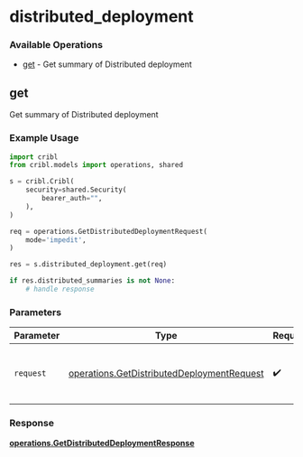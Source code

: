 # distributed_deployment

### Available Operations

* [get](#get) - Get summary of Distributed deployment

## get

Get summary of Distributed deployment

### Example Usage

```python
import cribl
from cribl.models import operations, shared

s = cribl.Cribl(
    security=shared.Security(
        bearer_auth="",
    ),
)

req = operations.GetDistributedDeploymentRequest(
    mode='impedit',
)

res = s.distributed_deployment.get(req)

if res.distributed_summaries is not None:
    # handle response
```

### Parameters

| Parameter                                                                                                | Type                                                                                                     | Required                                                                                                 | Description                                                                                              |
| -------------------------------------------------------------------------------------------------------- | -------------------------------------------------------------------------------------------------------- | -------------------------------------------------------------------------------------------------------- | -------------------------------------------------------------------------------------------------------- |
| `request`                                                                                                | [operations.GetDistributedDeploymentRequest](../../models/operations/getdistributeddeploymentrequest.md) | :heavy_check_mark:                                                                                       | The request object to use for the request.                                                               |


### Response

**[operations.GetDistributedDeploymentResponse](../../models/operations/getdistributeddeploymentresponse.md)**

